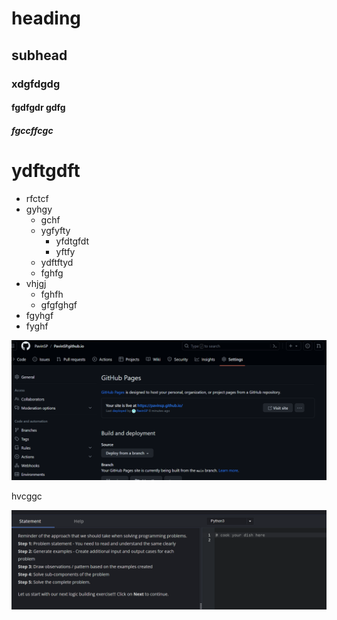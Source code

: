# heading 
## subhead
### xdgfdgdg
#### fgdfgdr gdfg
##### fgccffcgc

# ydftgdft
- rfctcf
- gyhgy
    - gchf
    - ygfyfty
        - yfdtgfdt
        - yftfy
    - ydftftyd
    - fghfg
- vhjgj
    - fghfh
    - gfgfghgf
- fgyhgf
- fyghf

![Alt text](image.png)

hvcggc

![Alt text](image-1.png)